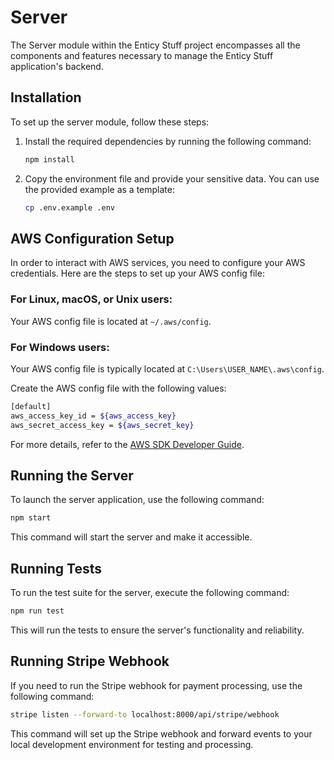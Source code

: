 # Server

The Server module within the Enticy Stuff project encompasses all the components and features necessary to manage the Enticy Stuff application's backend.

## Installation

To set up the server module, follow these steps:

1. Install the required dependencies by running the following command:

    ```bash
    npm install
    ```

2. Copy the environment file and provide your sensitive data. You can use the provided example as a template:

    ```bash
    cp .env.example .env
    ```

## AWS Configuration Setup

In order to interact with AWS services, you need to configure your AWS credentials. Here are the steps to set up your AWS config file:

### For Linux, macOS, or Unix users:

Your AWS config file is located at `~/.aws/config`.

### For Windows users:

Your AWS config file is typically located at `C:\Users\USER_NAME\.aws\config`.

Create the AWS config file with the following values:

```bash
[default]
aws_access_key_id = ${aws_access_key}
aws_secret_access_key = ${aws_secret_key}
```

For more details, refer to the [AWS SDK Developer Guide](https://docs.aws.amazon.com/sdk-for-javascript/v2/developer-guide/setting-region.html#setting-region-config-file).

## Running the Server

To launch the server application, use the following command:

```bash
npm start
```

This command will start the server and make it accessible.

## Running Tests

To run the test suite for the server, execute the following command:

```bash
npm run test
```

This will run the tests to ensure the server's functionality and reliability.

## Running Stripe Webhook

If you need to run the Stripe webhook for payment processing, use the following command:

```bash
stripe listen --forward-to localhost:8000/api/stripe/webhook
```

This command will set up the Stripe webhook and forward events to your local development environment for testing and processing.